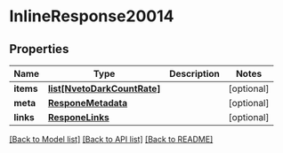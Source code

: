# InlineResponse20014

## Properties
Name | Type | Description | Notes
------------ | ------------- | ------------- | -------------
**items** | [**list[NvetoDarkCountRate]**](NvetoDarkCountRate.md) |  | [optional] 
**meta** | [**ResponeMetadata**](ResponeMetadata.md) |  | [optional] 
**links** | [**ResponeLinks**](ResponeLinks.md) |  | [optional] 

[[Back to Model list]](../README.md#documentation-for-models) [[Back to API list]](../README.md#documentation-for-api-endpoints) [[Back to README]](../README.md)


